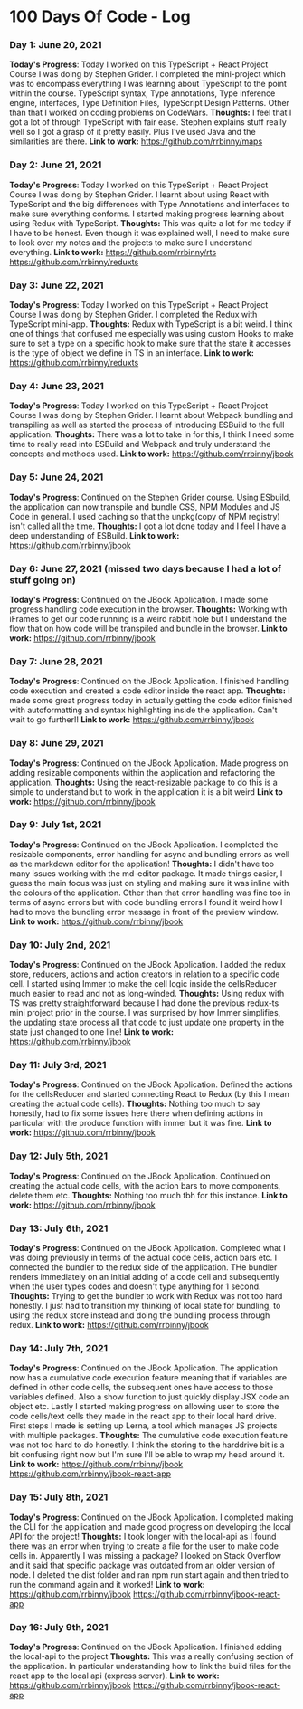 # 100 Days Of Code - Log

### Day 1: June 20, 2021

**Today's Progress**:
Today I worked on this TypeScript + React Project Course I was doing by Stephen Grider.
I completed the mini-project which was to encompass everything I was learning about TypeScript to the point within the course. TypeScript syntax, Type annotations, Type inference engine, interfaces, Type Definition Files, TypeScript Design Patterns.
Other than that I worked on coding problems on CodeWars.
**Thoughts:**
I feel that I got a lot of through TypeScript with fair ease. Stephen explains stuff really well so I got a grasp of it pretty easily. Plus I've used Java and the similarities are there.
**Link to work:**
https://github.com/rrbinny/maps

### Day 2: June 21, 2021

**Today's Progress**:
Today I worked on this TypeScript + React Project Course I was doing by Stephen Grider.
I learnt about using React with TypeScript and the big differences with Type Annotations and interfaces to make sure everything conforms.
I started making progress learning about using Redux with TypeScript.
**Thoughts:**
This was quite a lot for me today if I have to be honest. Even though it was explained well, I need to make sure to look over my notes and the projects to make sure I understand everything.
**Link to work:**
https://github.com/rrbinny/rts
https://github.com/rrbinny/reduxts

### Day 3: June 22, 2021

**Today's Progress**:
Today I worked on this TypeScript + React Project Course I was doing by Stephen Grider.
I completed the Redux with TypeScript mini-app.
**Thoughts:**
Redux with TypeScript is a bit weird. I think one of things that confused me especially was using custom Hooks to make sure to set a type on a specific hook to make sure that the state it accesses is the type of object we define in TS in an interface.
**Link to work:**
https://github.com/rrbinny/reduxts

### Day 4: June 23, 2021

**Today's Progress**:
Today I worked on this TypeScript + React Project Course I was doing by Stephen Grider.
I learnt about Webpack bundling and transpiling as well as started the process of introducing ESBuild to the full application.
**Thoughts:**
There was a lot to take in for this, I think I need some time to really read into ESBuild and Webpack and truly understand the concepts
and methods used.
**Link to work:**
https://github.com/rrbinny/jbook

### Day 5: June 24, 2021

**Today's Progress**:
Continued on the Stephen Grider course. Using ESbuild, the application can now transpile and bundle CSS, NPM Modules and JS Code in general. I used caching so that the unpkg(copy of NPM registry) isn't called all the time.
**Thoughts:**
I got a lot done today and I feel I have a deep understanding of ESBuild.
**Link to work:**
https://github.com/rrbinny/jbook

### Day 6: June 27, 2021 (missed two days because I had a lot of stuff going on)

**Today's Progress**:
Continued on the JBook Application. I made some progress handling code execution in the browser.
**Thoughts:**
Working with iFrames to get our code running is a weird rabbit hole but I understand the flow that on how
code will be transpiled and bundle in the browser.
**Link to work:**
https://github.com/rrbinny/jbook

### Day 7: June 28, 2021

**Today's Progress**:
Continued on the JBook Application. I finished handling code execution and created a code editor inside the react app.
**Thoughts:**
I made some great progress today in actually getting the code editor finished with autoformatting and syntax highlighting inside the application.
Can't wait to go further!!
**Link to work:**
https://github.com/rrbinny/jbook

### Day 8: June 29, 2021

**Today's Progress**:
Continued on the JBook Application. Made progress on adding resizable components within the application and refactoring the application.
**Thoughts:**
Using the react-resizable package to do this is a simple to understand but to work in the application it is a bit weird
**Link to work:**
https://github.com/rrbinny/jbook

### Day 9: July 1st, 2021

**Today's Progress**:
Continued on the JBook Application. I completed the resizable components, error handling for async and bundling errors as well as
the markdown editor for the application!
**Thoughts:**
I didn't have too many issues working with the md-editor package. It made things easier, I guess the main focus was
just on styling and making sure it was inline with the colours of the application. Other than that error handling
was fine too in terms of async errors but with code bundling errors I found it weird how I had to move the bundling error
message in front of the preview window.
**Link to work:**
https://github.com/rrbinny/jbook

### Day 10: July 2nd, 2021

**Today's Progress**:
Continued on the JBook Application. I added the redux store, reducers, actions and action creators in relation to a
specific code cell. I started using Immer to make the cell logic inside the cellsReducer much easier to read and not as long-winded.
**Thoughts:**
Using redux with TS was pretty straightforward because I had done the previous redux-ts mini project prior in the course. I was surprised by how Immer simplifies, the updating state process all that code to just update one property in the state just changed to one line!
**Link to work:**
https://github.com/rrbinny/jbook

### Day 11: July 3rd, 2021

**Today's Progress**:
Continued on the JBook Application. Defined the actions for the cellsReducer and started connecting React to Redux (by this I mean creating the actual code cells).
**Thoughts:**
Nothing too much to say honestly, had to fix some issues here there when defining actions in particular with the produce function with immer but it was fine.
**Link to work:**
https://github.com/rrbinny/jbook

### Day 12: July 5th, 2021

**Today's Progress**:
Continued on the JBook Application. Continued on creating the actual code cells, with the action bars to move components, delete them etc.
**Thoughts:**
Nothing too much tbh for this instance.
**Link to work:**
https://github.com/rrbinny/jbook

### Day 13: July 6th, 2021

**Today's Progress**:
Continued on the JBook Application. Completed what I was doing previously in terms of the actual code cells, action bars etc. I connected the bundler to the redux side of the application. THe bundler renders immediately on an initial adding of a code cell and subsequently when the user types codes and doesn't type anything for 1 second.
**Thoughts:**
Trying to get the bundler to work with Redux was not too hard honestly. I just had to transition my thinking of local state for bundling, to using the redux store instead and doing the bundling process through redux.
**Link to work:**
https://github.com/rrbinny/jbook

### Day 14: July 7th, 2021

**Today's Progress**:
Continued on the JBook Application. The application now has a cumulative code execution feature meaning that if variables are defined in other code cells, the subsequent ones have access to those variables defined. Also a show function to just quickly display JSX code an object etc. Lastly I started
making progress on allowing user to store the code cells/text cells they made in the react app to their local hard drive. First steps I made is setting up Lerna, a tool which manages JS projects with multiple packages.
**Thoughts:**
The cumulative code execution feature was not too hard to do honestly. I think the storing to the harddrive bit is a bit confusing right now but I'm sure I'll be able to wrap my head around it.
**Link to work:**
https://github.com/rrbinny/jbook
https://github.com/rrbinny/jbook-react-app

### Day 15: July 8th, 2021

**Today's Progress**:
Continued on the JBook Application. I completed making the CLI for the application and made good progress on developing the local API for the project!
**Thoughts:**
I took longer with the local-api as I found there was an error when trying to create a file for the user to make code cells in. Apparently I was missing a package? I looked on Stack Overflow and it said that specific package was outdated from an older version of node. I deleted the dist folder and ran
npm run start again and then tried to run the command again and it worked!
**Link to work:**
https://github.com/rrbinny/jbook
https://github.com/rrbinny/jbook-react-app

### Day 16: July 9th, 2021

**Today's Progress**:
Continued on the JBook Application. I finished adding the local-api to the project
**Thoughts:**
This was a really confusing section of the application. In particular understanding how to link the build files for the react app
to the local api (express server).
**Link to work:**
https://github.com/rrbinny/jbook
https://github.com/rrbinny/jbook-react-app
